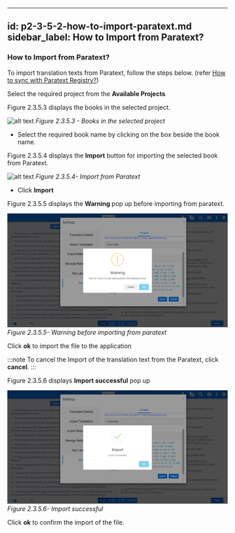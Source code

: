 ---
id: p2-3-5-2-how-to-import-paratext.md
sidebar_label: How to Import from Paratext?
--------
### How to Import from Paratext?

To import translation texts from Paratext, follow the steps below.
(refer [How to sync with Paratext Registry?](How-to-sync-with-Paratext-Registry\p2-3-5-1-how-to-sync.md))

 Select the required project from the **Available Projects**

Figure 2.3.5.3 displays the books in the selected project.

![alt text](../../../../static\AutographaLiveImages\Settings\books-in-the-selected-project-fig-2.3.5.3.jpg 'Books in the selected project')
_Figure 2.3.5.3 - Books in the selected project_

* Select the required book name by clicking on the box beside the book name.

Figure 2.3.5.4 displays the **Import** button for importing the selected book from Paratext.

![alt text](../../../../static\AutographaLiveImages\Settings\import-from-paratext-fig-2.3.5.4.jpg 'Import from Paratext')
_Figure 2.3.5.4- Import from Paratext_

* Click **Import**

Figure 2.3.5.5 displays the **Warning** pop up before importing from paratext.

![alt text](../../../../static\AutographaLiveImages\Settings\warning-before-importing-from-paratext-fig-2.3.5.5.jpg 'Warning before importing from paratext')
_Figure 2.3.5.5- Warning before importing from paratext_ 

Click **ok** to import the file to the application

:::note
To cancel the Import of the translation text from the Paratext, click **cancel**.
:::

Figure 2.3.5.6 displays **Import successful** pop up

![alt text](../../../../static\AutographaLiveImages\Settings\successfully-imported-from-paratext-fig-2.3.5.6.jpg 'Import successful')
_Figure 2.3.5.6- Import successful_

Click **ok** to confirm the import of the file.

